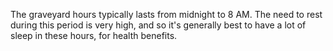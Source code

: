 The graveyard hours typically lasts from midnight to 8 AM. The need to rest during this period is very high, and so it's generally best to have a lot of sleep in these hours, for health benefits. 

